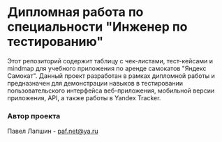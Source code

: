 # Дипломная работа по специальности "Инженер по тестированию"

Этот репозиторий содержит таблицу с чек-листами, тест-кейсами и mindmap
для учебного приложения по аренде самокатов "Яндекс Самокат".
Данный проект разработан в рамках дипломной работы и предназначен 
для демонстрации навыков в тестировании пользовательского интерфейса 
веб-приложения, мобильной версии приложения, API, а также работы в Yandex Tracker.

### Автор проекта
Павел Лапшин - [paf.net@ya.ru](mailto:paf.net@ya.ru)
